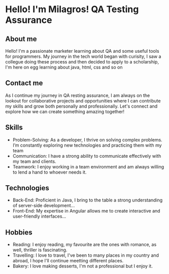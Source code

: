 # Hello! I'm Milagros! QA Testing Assurance
## About me
Hello! I'm a passionate marketer learning about QA and some useful tools for programmers. My journey in the tech world began with curisity, I saw a collegue doing these process and then decided to apply to a scholarship, I'm here on egg learning about java, html, css and so on
## Contact me
As I continue my journey in QA resting assurance, I am always on the lookout for collaborative projects and opportunities where I can contribute my skills and grow both personally and professionally. Let's connect and explore how we can create something amazing together!
## Skills
- Problem-Solving: As a developer, I thrive on solving complex problems. I’m constantly exploring new technologies and practicing them with my team
- Communication: I have a strong ability to communicate effectively with my team and clients. 
- Teamwork: I enjoy working in a team environment and am always willing to lend a hand to whoever needs it.
## Technologies
- Back-End: Proficient in Java, I bring to the table a strong understanding of server-side development...
- Front-End: My expertise in Angular allows me to create interactive and user-friendly interfaces...
## Hobbies
- Reading: I enjoy reading, my favourite are the ones with romance, as well, thriller is fascinating.
- Travelling: I love to travel, I've been to many places in my country and abroad, I hope I'll continue meetting different places.
- Bakery: I love making desserts, I'm not a professional but I enjoy it.